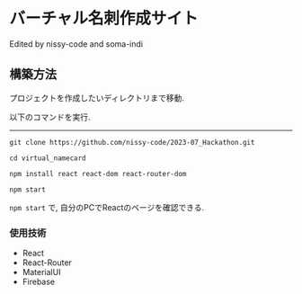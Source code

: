 # バーチャル名刺作成サイト

<p> Edited by nissy-code and soma-indi </p>

## 構築方法
<p> プロジェクトを作成したいディレクトリまで移動.</p>
<p> 以下のコマンドを実行. </p>
<hr>

```git clone https://github.com/nissy-code/2023-07_Hackathon.git```

```cd virtual_namecard```

```npm install react react-dom react-router-dom```

```npm start```

```npm start``` で, 自分のPCでReactのページを確認できる.

### 使用技術
- React
- React-Router
- MaterialUI
- Firebase